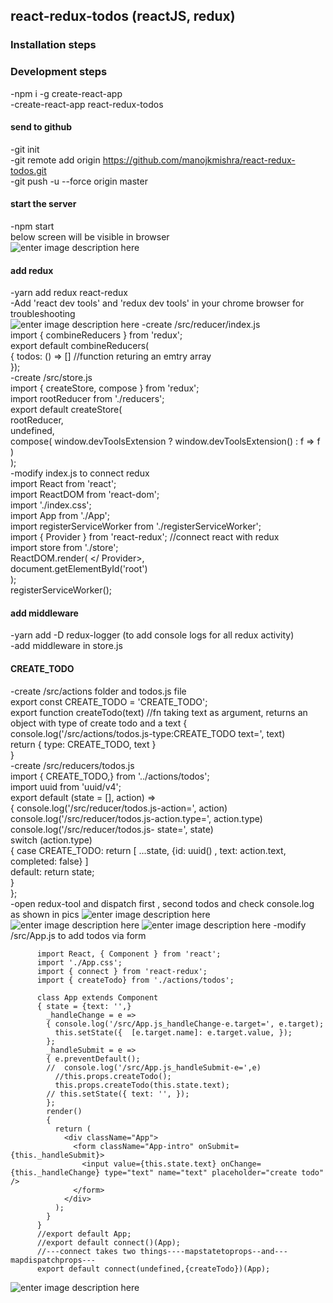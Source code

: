 ## react-redux-todos (reactJS, redux)

### Installation steps


### Development steps
-npm i -g create-react-app  
-create-react-app react-redux-todos

#### send to github
-git init  
-git remote add origin https://github.com/manojkmishra/react-redux-todos.git  
-git push -u --force origin master  

#### start the server  
-npm start  
below screen will be visible in browser  
![enter image description here](https://github.com/manojkmishra/react-redux-todos/blob/master/screenshots/screen1.PNG)  

#### add redux  
-yarn add redux react-redux  
-Add 'react dev tools' and 'redux dev tools' in your chrome browser for troubleshooting    
![enter image description here](https://github.com/manojkmishra/react-redux-todos/blob/master/screenshots/reactnreduxdevtools.PNG) 
-create /src/reducer/index.js  
      import { combineReducers } from 'redux';  
      export default combineReducers(  
      {  todos: () => [] //function returing an emtry array  
      });  
-create /src/store.js  
      import { createStore, compose } from 'redux';  
      import rootReducer from './reducers';  
      export default createStore(  
        rootReducer,  
        undefined,  
        compose(   window.devToolsExtension ? window.devToolsExtension() : f => f  
                )  
      );  
-modify index.js to connect redux  
      import React from 'react';  
      import ReactDOM from 'react-dom';  
      import './index.css';  
      import App from './App';  
      import registerServiceWorker from './registerServiceWorker';  
      import { Provider } from 'react-redux';  //connect react with redux  
      import store from './store';  
      ReactDOM.render(<Provider store={store}> <App /> </ Provider>,    
          document.getElementById('root')  
      );  
registerServiceWorker();  

#### add middleware   
-yarn add -D redux-logger (to add console logs for all redux activity)  
-add middleware in store.js  

#### CREATE_TODO
-create /src/actions folder and todos.js file  
      export const CREATE_TODO = 'CREATE_TODO';  
      export function createTodo(text) //fn taking text as argument, returns an object with type of create todo and a text 
      {  console.log('/src/actions/todos.js-type:CREATE_TODO text=', text)  
        return {  type: CREATE_TODO,  text  }  
      }  
-create /src/reducers/todos.js  
      import { CREATE_TODO,} from '../actions/todos';  
      import uuid from 'uuid/v4';  
      export default (state = [], action) =>   
      { console.log('/src/reducer/todos.js-action=', action)  
        console.log('/src/reducer/todos.js-action.type=', action.type)  
        console.log('/src/reducer/todos.js- state=', state)  
        switch (action.type)   
        {  case CREATE_TODO: return [ ...state, {id: uuid() , text: action.text, completed: false} ]  
          default:  return state;  
        }  
      };  
-open redux-tool and dispatch first , second todos and check console.log as shown in pics
![enter image description here](https://github.com/manojkmishra/react-redux-todos/blob/master/screenshots/dispatchfirsttodo.PNG) 
![enter image description here](https://github.com/manojkmishra/react-redux-todos/blob/master/screenshots/dispatchsecondtodo.PNG) 
![enter image description here](https://github.com/manojkmishra/react-redux-todos/blob/master/screenshots/consolelogseconddispatch.PNG) 
-modify /src/App.js to add todos via form
```
      import React, { Component } from 'react';
      import './App.css';
      import { connect } from 'react-redux';
      import { createTodo} from './actions/todos';

      class App extends Component 
      { state = {text: '',}
        _handleChange = e => 
        { console.log('/src/App.js_handleChange-e.target=', e.target);
          this.setState({  [e.target.name]: e.target.value, });
        };
        _handleSubmit = e => 
        { e.preventDefault();
        //  console.log('/src/App.js_handleSubmit-e=',e)
          //this.props.createTodo();
          this.props.createTodo(this.state.text);
        // this.setState({ text: '', });
        };
        render() 
        {
          return (
            <div className="App">
              <form className="App-intro" onSubmit={this._handleSubmit}>
                <input value={this.state.text} onChange={this._handleChange} type="text" name="text" placeholder="create todo"  />
              </form>
            </div>
          );
        }
      }
      //export default App;
      //export default connect()(App);
      //---connect takes two things----mapstatetoprops--and---mapdispatchprops---
      export default connect(undefined,{createTodo})(App);
```
![enter image description here](https://github.com/manojkmishra/react-redux-todos/blob/master/screenshots/createtodoinapp.PNG) 